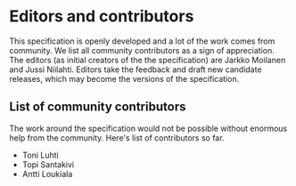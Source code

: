 # Editors and contributors

This specification is openly developed and a lot of the work comes from community. We list all community contributors as a sign of appreciation. The editors (as initial creators of the the specification) are Jarkko Moilanen and Jussi Niilahti. Editors take the feedback and draft new candidate releases, which may become the versions of the specification. 

## List of community contributors 

The work around the specification would not be possible without enormous help from the community. Here's list of contributors so far. 

* Toni Luhti
* Topi Santakivi
* Antti Loukiala

